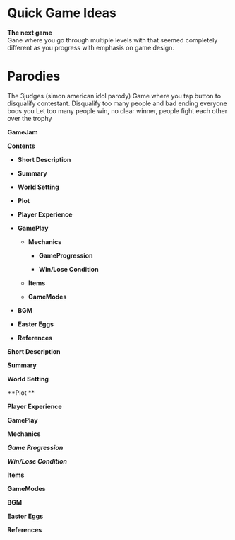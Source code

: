 # Quick Game Ideas
**The next game**  
Gane where you go through multiple levels with that seemed completely different as you progress with emphasis on game design. 



# Parodies
The 3judges (simon american idol parody) 
Game where you tap button to disqualify contestant. Disqualify too many people and bad ending everyone boos you
Let too many people win, no clear winner, people fight each other over the trophy

**GameJam<GameName>**

**Contents**

* **Short Description**

* **Summary**

* **World Setting**

* **Plot**

* **Player Experience**

* **GamePlay**

    * **Mechanics**

        * **GameProgression**

        * **Win/Lose Condition**

    * **Items**

    * **GameModes**

* **BGM**

* **Easter Eggs**

* **References**

**Short Description**

**Summary**

**World Setting**

**Plot **

**Player Experience**

**GamePlay**

**Mechanics**

**_Game Progression_**

**_Win/Lose Condition_**

**Items**

**GameModes**

**BGM**

**Easter Eggs**

**References**

